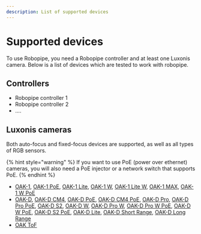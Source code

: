 ```yaml
---
description: List of supported devices
---
```


# Supported devices

To use Robopipe, you need a Robopipe controller and at least one Luxonis camera. Below is a list of devices which are tested to work with robopipe.

## Controllers

* Robopipe controller 1
* Robopipe controller 2
* ....

## Luxonis cameras

Both auto-focus and fixed-focus devices are supported, as well as all types of RGB sensors.

{% hint style="warning" %}
If you want to use PoE (power over ethernet) cameras, you will also need a PoE injector or a network switch that supports PoE.
{% endhint %}

* [OAK-1](https://shop.luxonis.com/products/oak-1), [OAK-1 PoE](https://shop.luxonis.com/products/oak-1-poe), [OAK-1 Lite](https://shop.luxonis.com/products/oak-1-lite), [OAK-1 W](https://shop.luxonis.com/products/oak-1-w), [OAK-1 Lite W](https://shop.luxonis.com/products/oak-1-lite-w), [OAK-1 MAX](https://shop.luxonis.com/products/oak-1-max), [OAK-1 W PoE](https://shop.luxonis.com/products/oak-1-w-poe)
* [OAK-D](https://shop.luxonis.com/products/oak-d), [OAK-D CM4](https://shop.luxonis.com/products/oak-d-cm4), [OAK-D PoE](https://shop.luxonis.com/products/oak-d-poe), [OAK-D CM4 PoE](https://shop.luxonis.com/products/oak-d-cm4-poe), [OAK-D Pro](https://shop.luxonis.com/products/oak-d-pro), [OAK-D Pro PoE](https://shop.luxonis.com/products/oak-d-pro-poe), [OAK-D S2](https://shop.luxonis.com/products/oak-d-s2), [OAK-D W](https://shop.luxonis.com/products/oak-d-w), [OAK-D Pro W](https://shop.luxonis.com/products/oak-d-pro-w), [OAK-D Pro W PoE](https://shop.luxonis.com/products/oak-d-pro-w-poe), [OAK-D W PoE](https://shop.luxonis.com/products/oak-d-w-poe), [OAK-D S2 PoE](https://shop.luxonis.com/products/oak-d-s2-poe), [OAK-D Lite](https://shop.luxonis.com/products/oak-d-lite-1), [OAK-D Short Range](https://shop.luxonis.com/products/oak-d-sr), [OAK-D Long Range](https://shop.luxonis.com/products/oak-d-lr)
* [OAK ToF](https://shop.luxonis.com/products/oak-d-sr-poe)
